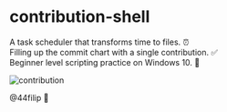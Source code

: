 # contribution-shell

A task scheduler that transforms time to files. ⏰\
Filling up the commit chart with a single contribution. ✅\
Beginner level scripting practice on Windows 10. 📑

![contribution](https://github.com/44filip/contribution-shell/assets/100999946/94bbbdfd-dda5-4b42-af95-01e0491d4d5d)

@44filip 👋
